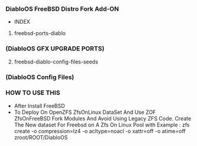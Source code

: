 ### DiabloOS FreeBSD Distro Fork Add-ON ###
* INDEX
1. freebsd-ports-diablo
### (DiabloOS GFX UPGRADE PORTS) ###
2. freebsd-diablo-config-files-seeds
### (DiabloOS Config Files) ###
### HOW TO USE THIS ###
- After Install FreeBSD
- To Deploy On OpenZFS ZfsOnLinux DataSet And Use ZOF ZfsOnFreeBSD Fork Modules And Avoid Using Legacy ZFS Code.
Create The New dataset For Freebsd on A Zfs On Linux Pool with 
Example : zfs create -o compression=lz4 -o acltype=noacl -o xattr=off -o atime=off zroot/ROOT/DiabloOS

